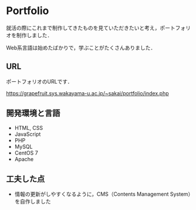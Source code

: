# Portfolio

就活の際にこれまで制作してきたものを見ていただきたいと考え，ポートフォリオを制作しました．

Web系言語は始めたばかりで，学ぶことがたくさんありました．

## URL

ポートフォリオのURLです．

https://grapefruit.sys.wakayama-u.ac.jp/~sakai/portfolio/index.php

## 開発環境と言語

* HTML, CSS
* JavaScript
* PHP
* MySQL
* CentOS 7
* Apache

## 工夫した点

* 情報の更新がしやすくなるように，CMS（Contents Management System）を自作しました
